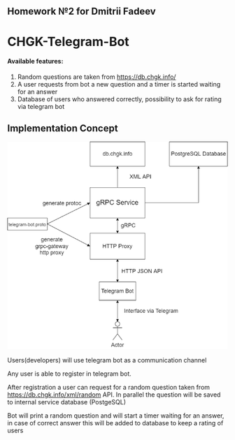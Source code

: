 ## Homework №2 for Dmitrii Fadeev
# CHGK-Telegram-Bot
#### Available features:
1. Random questions are taken from https://db.chgk.info/
2. A user requests from bot a new question and a timer is started waiting for an answer
3. Database of users who answered correctly, possibility to ask for rating via telegram bot
## Implementation Concept

![implementation concept](docs/concept.drawio.png "Implementation Concept")

Users(developers) will use telegram bot as a communication channel

Any user is able to register in telegram bot.

After registration a user can request for a random question taken from https://db.chgk.info/xml/random API. In parallel the question will be saved to internal service database (PostgeSQL)

Bot will print a random question and will start a timer waiting for an answer, in case of correct answer this will be added to database to keep a rating of users